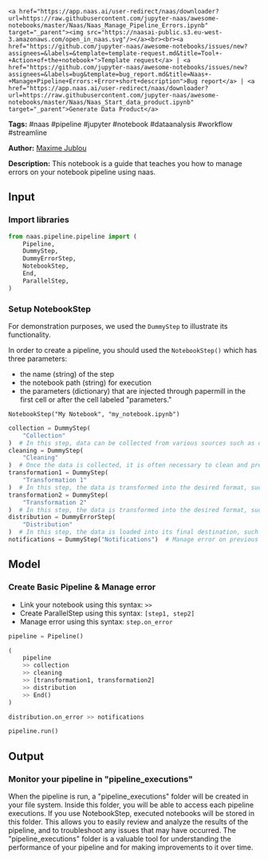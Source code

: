     <a href="https://app.naas.ai/user-redirect/naas/downloader?url=https://raw.githubusercontent.com/jupyter-naas/awesome-notebooks/master/Naas/Naas_Manage_Pipeline_Errors.ipynb" target="_parent"><img src="https://naasai-public.s3.eu-west-3.amazonaws.com/open_in_naas.svg"/></a><br><br><a href="https://github.com/jupyter-naas/awesome-notebooks/issues/new?assignees=&labels=&template=template-request.md&title=Tool+-+Action+of+the+notebook+">Template request</a> | <a href="https://github.com/jupyter-naas/awesome-notebooks/issues/new?assignees=&labels=bug&template=bug_report.md&title=Naas+-+Manage+Pipeline+Errors:+Error+short+description">Bug report</a> | <a href="https://app.naas.ai/user-redirect/naas/downloader?url=https://raw.githubusercontent.com/jupyter-naas/awesome-notebooks/master/Naas/Naas_Start_data_product.ipynb" target="_parent">Generate Data Product</a>

**Tags:** #naas #pipeline #jupyter #notebook #dataanalysis #workflow #streamline

**Author:** [Maxime Jublou](https://www.linkedin.com/in/maximejublou)

**Description:** This notebook is a guide that teaches you how to manage errors on your notebook pipeline using naas.

## Input

### Import libraries


```python
from naas.pipeline.pipeline import (
    Pipeline,
    DummyStep,
    DummyErrorStep,
    NotebookStep,
    End,
    ParallelStep,
)
```

### Setup NotebookStep
For demonstration purposes, we used the `DummyStep` to illustrate its functionality.

In order to create a pipeline, you should used the `NotebookStep()` which has three parameters:
- the name (string) of the step
- the notebook path (string) for execution
- the parameters (dictionary) that are injected through papermill in the first cell or after the cell labeled "parameters."

`NotebookStep("My Notebook", "my_notebook.ipynb")`


```python
collection = DummyStep(
    "Collection"
)  # In this step, data can be collected from various sources such as databases, APIs, or file systems.
cleaning = DummyStep(
    "Cleaning"
)  # Once the data is collected, it is often necessary to clean and preprocess it to remove any irrelevant or duplicate information. This step may involve tasks such as removing null values, correcting data formats, and standardizing column names.
transformation1 = DummyStep(
    "Transformation 1"
)  # In this step, the data is transformed into the desired format, such as a flat file or a specific data model. This may involve tasks such as aggregating data, joining multiple tables, or calculating new fields.
transformation2 = DummyStep(
    "Transformation 2"
)  # In this step, the data is transformed into the desired format, such as a flat file or a specific data model. This may involve tasks such as aggregating data, joining multiple tables, or calculating new fields.
distribution = DummyErrorStep(
    "Distribution"
)  # In this step, the data is loaded into its final destination, such as a data warehouse, a data lake, or a specific application.
notifications = DummyStep("Notifications")  # Manage error on previous step
```

## Model

### Create Basic Pipeline & Manage error
- Link your notebook using this syntax: `>>`
- Create ParallelStep using this syntax: `[step1, step2]`
- Manage error using this syntax: `step.on_error`


```python
pipeline = Pipeline()

(
    pipeline
    >> collection
    >> cleaning
    >> [transformation1, transformation2]
    >> distribution
    >> End()
)

distribution.on_error >> notifications

pipeline.run()
```

## Output

### Monitor your pipeline in "pipeline_executions"
When the pipeline is run, a "pipeline_executions" folder will be created in your file system. Inside this folder, you will be able to access each pipeline executions. If you use NotebookStep, executed notebooks will be stored in this folder. This allows you to easily review and analyze the results of the pipeline, and to troubleshoot any issues that may have occurred. The "pipeline_executions" folder is a valuable tool for understanding the performance of your pipeline and for making improvements to it over time.
